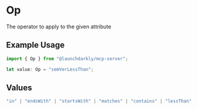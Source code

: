 # Op

The operator to apply to the given attribute

## Example Usage

```typescript
import { Op } from "@launchdarkly/mcp-server";

let value: Op = "semVerLessThan";
```

## Values

```typescript
"in" | "endsWith" | "startsWith" | "matches" | "contains" | "lessThan" | "lessThanOrEqual" | "greaterThan" | "greaterThanOrEqual" | "before" | "after" | "segmentMatch" | "semVerEqual" | "semVerLessThan" | "semVerGreaterThan"
```